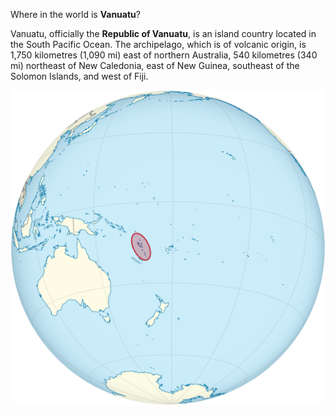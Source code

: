 Where in the world is **Vanuatu**?
<!--question-->
Vanuatu, officially the **Republic of Vanuatu**, is an island country located in the South Pacific Ocean. The archipelago, which is of volcanic origin, is 1,750 kilometres (1,090 mi) east of northern Australia, 540 kilometres (340 mi) northeast of New Caledonia, east of New Guinea, southeast of the Solomon Islands, and west of Fiji.

![Map of Vanuatu](images/Vanuatu_on_the_globe_(Polynesia_centered).svg)